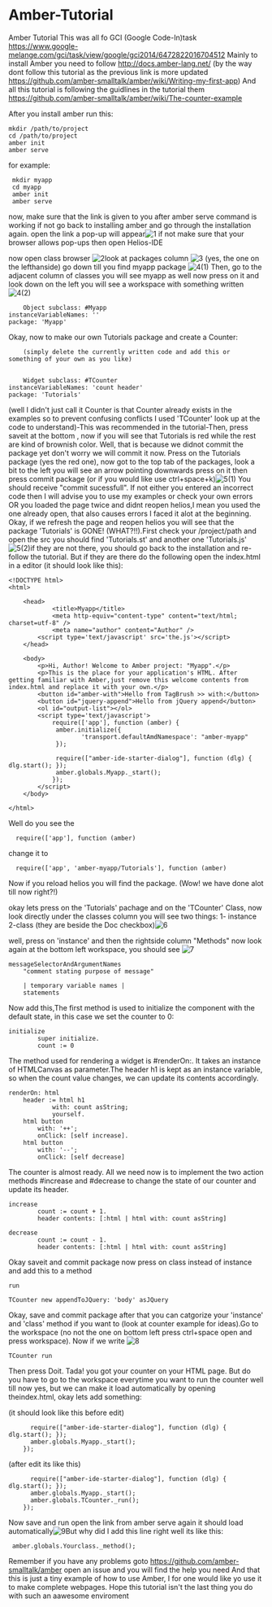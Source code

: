 Amber-Tutorial
==============

Amber Tutorial
This was all fo GCI (Google Code-In)task https://www.google-melange.com/gci/task/view/google/gci2014/6472822016704512
Mainly to install Amber you need to follow http://docs.amber-lang.net/ 
(by the way dont follow this tutorial as the previous link is more updated https://github.com/amber-smalltalk/amber/wiki/Writing-my-first-app)
And all this tutorial is following the guidlines in the tutorial them https://github.com/amber-smalltalk/amber/wiki/The-counter-example

After you install amber run this:

    mkdir /path/to/project
    cd /path/to/project
    amber init
    amber serve


for example:
    
     mkdir myapp
     cd myapp
     amber init
     amber serve
 

now, make sure that the link is given to you after amber serve command is working if not go back to installing amber and go through the installation again.
open the link a pop-up will appear![1](https://github.com/amroto/Amber-Tutorial/blob/master/pictures/1.png) if not make sure that your browser allows pop-ups then open Helios-IDE

now open class browser ![2](https://github.com/amroto/Amber-Tutorial/blob/master/pictures/2.png)look at packages column ![3](https://github.com/amroto/Amber-Tutorial/blob/master/pictures/3.png) (yes, the one on the lefthanside) go down till you find myapp package ![4(1)](https://github.com/amroto/Amber-Tutorial/blob/master/pictures/4(1).png)
Then, go to the adjacent column of classes you will see myapp as well now press on it and look down on the left you will see a workspace with something written ![4(2)](https://github.com/amroto/Amber-Tutorial/blob/master/pictures/4(2).png)
        
        Object subclass: #Myapp
	instanceVariableNames: ''
	package: 'Myapp'

Okay, now to make our own Tutorials package and create a Counter:
      
        (simply delete the currently written code and add this or something of your own as you like)


        Widget subclass: #TCounter
	instanceVariableNames: 'count header'
	package: 'Tutorials'

(well I didn't just call it Counter is that Counter already exists in the examples so to prevent confusing conflicts I used 'TCounter' look up at the code to understand)-This was recommended in the tutorial-Then, press saveit at the bottom , now if you will see that Tutorials is red while the rest are kind of brownish color. Well, that is because we didnot commit the package yet don't worry we will commit it now. Press on the Tutorials package (yes the red one), now got to the top tab of the packages, look a bit to the left you will see an arrow pointing downwards press on it then press commit package (or if you would like use ctrl+space+k)![5(1)](https://github.com/amroto/Amber-Tutorial/blob/master/pictures/5(1).png) You should receive "commit sucessfull". If not either you entered an incorrect code then I will advise you to use my examples or check your own errors OR you loaded the page twice and didnt reopen helios,I mean you used the one already open, that also causes errors I faced it alot at the beginning. Okay, if we refresh the page and reopen helios you will see that the package 'Tutorials' is GONE! (WHAT?!!).First check your /project/path and open the src you should find 'Tutorials.st'  and another one 'Tutorials.js'![5(2)](https://github.com/amroto/Amber-Tutorial/blob/master/pictures/5(2).png)if they are not there, you should go back to the installation and re-follow the tutorial. But if they are there do the following open the index.html in a editor (it should look like this): 



	<!DOCTYPE html>
	<html>

  		<head>
    			<title>Myapp</title>
    			<meta http-equiv="content-type" content="text/html; charset=utf-8" />
    			<meta name="author" content="Author" />
			<script type='text/javascript' src='the.js'></script>
  		</head>

  		<body>
  			<p>Hi, Author! Welcome to Amber project: "Myapp".</p>
  			<p>This is the place for your application's HTML. After getting familiar with Amber,just remove this welcome contents from index.html and replace it with your own.</p>
  			<button id="amber-with">Hello from TagBrush >> with:</button>
  			<button id="jquery-append">Hello from jQuery append</button>
  			<ol id="output-list"></ol>
  			<script type='text/javascript'>
      			require(['app'], function (amber) {
        		 amber.initialize({
            			'transport.defaultAmdNamespace': "amber-myapp"
        		 });
          
          		 require(["amber-ide-starter-dialog"], function (dlg) { dlg.start(); });
        		 amber.globals.Myapp._start();
        		});
  			</script>
  		</body>

	</html>

Well do you see the

	  require(['app'], function (amber)
	
change it to

	  require(['app', 'amber-myapp/Tutorials'], function (amber)
	
Now if you reload helios you will find the package. (Wow! we have done alot till now right?!)


okay lets press on the 'Tutorials' pachage and on the 'TCounter' Class, now look directly under the classes column you will see two things: 1- instance  2-class (they are beside the Doc checkbox)![6](https://github.com/amroto/Amber-Tutorial/blob/master/pictures/6.png)

well, press on 'instance' and then the rightside column "Methods" now look again at the bottom left workspace, you should see ![7](https://github.com/amroto/Amber-Tutorial/blob/master/pictures/7.png)

	messageSelectorAndArgumentNames
		"comment stating purpose of message"

		| temporary variable names |
		statements

Now add this,The first method is used to initialize the component with the default state, in this case we set the counter to 0:

	initialize
    		super initialize.
    		count := 0

The method used for rendering a widget is #renderOn:. It takes an instance of HTMLCanvas as parameter.The header h1 is kept as an instance variable, so when the count value changes, we can update its contents accordingly.

	renderOn: html
	 	header := html h1 
        		with: count asString;
        		yourself.
    	html button
        	with: '++';
        	onClick: [self increase].
    	html button
        	with: '--';
        	onClick: [self decrease]

The counter is almost ready. All we need now is to implement the two action methods #increase and #decrease to change the state of our counter and update its header.

	increase
    		count := count + 1.
    		header contents: [:html | html with: count asString]

	decrease
    		count := count - 1.
    		header contents: [:html | html with: count asString]

Okay saveit and commit package now press on class instead of instance and add this to a method

    run

	TCounter new appendToJQuery: 'body' asJQuery

Okay, save and commit package after that you can catgorize your 'instance' and 'class' method if you want to (look at counter example for ideas).Go to the workspace (no not the one on bottom left press ctrl+space open and press workspace). Now if we write ![8](https://github.com/amroto/Amber-Tutorial/blob/master/pictures/8.png)

    TCounter run
Then press Doit. Tada! you got your counter on your HTML page. But do you have to go to the workspace everytime you want to run the counter well till now yes, but we can make it load automatically by opening theindex.html, okay lets add something:

(it should look like this before edit)
        
          require(["amber-ide-starter-dialog"], function (dlg) { dlg.start(); });
          amber.globals.Myapp._start();
        });

(after edit its like this)
          
          require(["amber-ide-starter-dialog"], function (dlg) { dlg.start(); });
          amber.globals.Myapp._start();
          amber.globals.TCounter._run();
        });

Now save and run open the link from amber serve again it should load automatically![9](https://github.com/amroto/Amber-Tutorial/blob/master/pictures/9.png)But why did I add this line right well its like this:

     amber.globals.Yourclass._method();

Remember if you have any problems goto https://github.com/amber-smalltalk/amber open an issue and you will find the help you need 
And that this is just a tiny example of how to use Amber, I for one would like yo use it to make complete webpages.
Hope this tutorial isn't the last thing you do with such an aawesome enviroment
